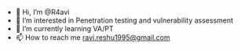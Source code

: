 - 👋 Hi, I’m @R4avi
- 👀 I’m interested in Penetration testing and vulnerability assessment
- 🌱 I’m currently learning VA/PT 
- 📫 How to reach me ravi.reshu1995@gmail.com

<!---
R4avi/R4avi is a ✨ special ✨ repository because its `README.md` (this file) appears on your GitHub profile.
You can click the Preview link to take a look at your changes.
--->
